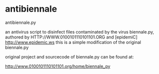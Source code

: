 antibiennale
============

antibiennale.py

an antivirus script to disinfect files contaminated by the virus biennale.py, authored by 
HTTP://WWW.0100101110101101.ORG and [epidemiC] http://www.epidemic.ws
this is a simple modification of the original biennale.py

original project and sourcecode of biennale.py can be found at:

http://www.0100101110101101.org/home/biennale_py
